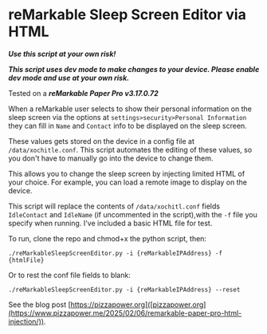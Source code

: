 # reMarkable Sleep Screen Editor via HTML

***Use this script at your own risk!***

***This script uses dev mode to make changes to your device. Please enable dev mode and use at your own risk.***

Tested on a ***reMarkable Paper Pro v3.17.0.72***

When a reMarkable user selects to show their personal information on the sleep screen via the options at `settings>security>Personal Information` they can fill in `Name` and `Contact` info to be displayed on the sleep screen. 

These values gets stored on the device in a config file at `/data/xochitle.conf`. This script automates the editing of these values, so you don't have to manually go into the device to change them. 

This allows you to change the sleep screen by injecting limited HTML of your choice. For example, you can load a remote image to display on the device.  

This script will replace the contents of `/data/xochitl.conf` fields `IdleContact` and `IdleName` (if uncommented in the script),with the `-f` file you specify when running. I've included a basic HTML file for test. 

To run, clone the repo and chmod+x the python script, then:

```
./reMarkableSleepScreenEditor.py -i {reMarkableIPAddress} -f {htmlFile}
```

Or to rest the conf file fields to blank:

```
./reMarkableSleepScreenEditor.py -i {reMarkableIPAddress} --reset

```

See the blog post [https://pizzapower.org]([pizzapower.org](https://www.pizzapower.me/2025/02/06/remarkable-paper-pro-html-injection/)). 